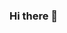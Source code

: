 ### Hi there 👋

<!--
**owenzhang76/owenzhang76** is a ✨ _special_ ✨ repository because its `README.md` (this file) appears on your GitHub profile.

Here are some ideas to get you started:

## Github Stats  
<div align="center"><img src="https://github-readme-stats.vercel.app/api?username=owenzhang76&show_icons=true&count_private=true&hide_border=true" align="center" /></div>

// README.md
![Github stats](https://github-readme-stats.vercel.app/api?username=owenzhang76&theme=highcontrast&show_icons=true&count_private=true)
